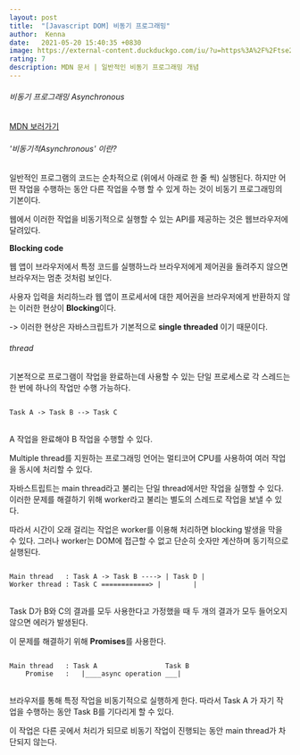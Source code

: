 ```yaml
---
layout: post
title:  "[Javascript DOM] 비동기 프로그래밍"
author:  Kenna
date:   2021-05-20 15:40:35 +0830
image: https://external-content.duckduckgo.com/iu/?u=https%3A%2F%2Ftse2.mm.bing.net%2Fth%3Fid%3DOIP.dG-yexYrhUA2RommlI9TmQHaEK%26pid%3DApi&f=1
rating: 7
description: MDN 문서 | 일반적인 비동기 프로그래밍 개념
---
```



###### 비동기 프로그래밍 Asynchronous
[MDN 보러가기]("https://developer.mozilla.org/ko/docs/Learn/JavaScript/Asynchronous/Concepts")

###### '비동기적Asynchronous' 이란?

일반적인 프로그램의 코드는 순차적으로 (위에서 아래로 한 줄 씩) 실행된다. 
하지만 어떤 작업을 수행하는 동안 다른 작업을 수행 할 수 있게 하는 것이 비동기 프로그래밍의 기본이다.

웹에서 이러한 작업을 비동기적으로 실행할 수 있는 API를 제공하는 것은 웹브라우저에 달려있다.

**Blocking code**<br>

웹 앱이 브라우저에서 특정 코드를 실행하느라 브라우저에게 제어권을 돌려주지 않으면 브라우저는 멈춘 것처럼 보인다.

사용자 입력을 처리하느라 웹 앱이 프로세서에 대한 제어권을 브라우저에게 반환하지 않는 이러한 현상이 **Blocking**이다.

-> 이러한 현상은 자바스크립트가 기본적으로 **single threaded** 이기 때문이다.


###### thread

기본적으로 프로그램이 작업을 완료하는데 사용할 수 있는 단일 프로세스로
각 스레드는 한 번에 하나의 작업만 수행 가능하다.

<pre>
<code>
Task A -> Task B --> Task C
</code>
</pre>

A 작업을 완료해야 B 작업을 수행할 수 있다.

Multiple thread를 지원하는 프로그래밍 언어는 멀티코어 CPU를 사용하여 여러 작업을 동시에 처리할 수 있다.

자바스트립트는 main thread라고 불리는 단일 thread에서만 작업을 실행할 수 있다.
이러한 문제를 해결하기 위해 worker라고 불리는 별도의 스레드로 작업을 보낼 수 있다.

따라서 시간이 오래 걸리는 작업은 worker를 이용해 처리하면 blocking 발생을 막을 수 있다.
그러나 worker는 DOM에 접근할 수 없고 단순히 숫자만 계산하며 동기적으로 실행된다.

<pre>
<code>
Main thread   : Task A -> Task B ----> | Task D |
Worker thread : Task C ============> |        |
</code>
</pre>

Task D가 B와 C의 결과를 모두 사용한다고 가정했을 때 두 개의 결과가 모두 들어오지 않으면 에러가 발생된다.

이 문제를 해결하기 위해 
**Promises**를 사용한다.

<pre>
<code>
Main thread   : Task A                 Task B 
    Promise   :   |____async operation ___|
</code>
</pre>

브라우저를 통해 특정 작업을 비동기적으로 실행하게 한다. 따라서 Task A 가 자기 작업을 수행하는 동안 Task B를 기다리게 할 수 있다.

이 작업은 다른 곳에서 처리가 되므로 비동기 작업이 진행되는 동안 main thread가 차단되지 않는다.
